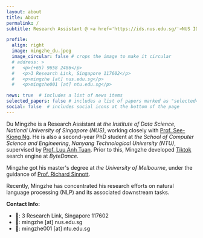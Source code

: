 ```yaml
---
layout: about
title: About
permalink: /
subtitle: Research Assistant @ <a href='https://ids.nus.edu.sg/'>NUS IDS</a> / PhD Student @ <a href='https://www.ntu.edu.sg/scse'>NTU SCSE</a>

profile:
  align: right
  image: mingzhe_du.jpeg
  image_circular: false # crops the image to make it circular
  # address: >
  #   <p>(+65) 9658 2486</p>
  #   <p>3 Research Link, Singapore 117602</p>
  #   <p>mingzhe [at] nus.edu.sg</p>
  #   <p>mingzhe001 [at] ntu.edu.sg</p>

news: true  # includes a list of news items
selected_papers: false # includes a list of papers marked as "selected={true}"
social: false  # includes social icons at the bottom of the page
---
```


Du Mingzhe is a Research Assistant at *the Institute of Data Science*, *National University of Singapore (NUS)*, working closely with [Prof. See-Kiong Ng](https://www.comp.nus.edu.sg/~ngsk/). He is also a second-year PhD student at *the School of Computer Science and Engineering*, *Nanyang Technological University (NTU)*, supervised by [Prof. Luu Anh Tuan](https://tuanluu.github.io/). Prior to this, Mingzhe developed [Tiktok](https://www.tiktok.com/) search engine at *ByteDance*.

Mingzhe got his master's degree at *the University of Melbourne*, under the guidance of [Prof. Richard Sinnott](https://findanexpert.unimelb.edu.au/profile/342078-richard-sinnott).

Recently, Mingzhe has concentrated his research efforts on natural language processing (NLP) and its associated downstream tasks.

**Contact Info:**
- 📮: 3 Research Link, Singapore 117602
- 📨: mingzhe [at] nus.edu.sg
- 📨: mingzhe001 [at] ntu.edu.sg